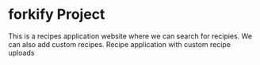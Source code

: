 # forkify Project

This is a recipes application website where we can search for recipies.
We can also add custom recipes.
Recipe application with custom recipe uploads
